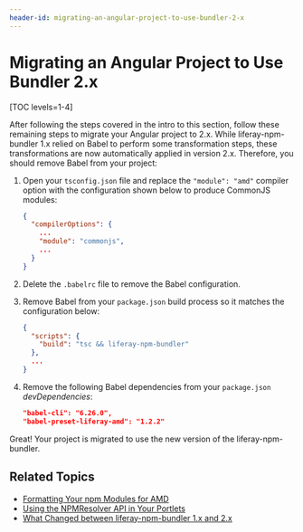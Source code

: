 ```yaml
---
header-id: migrating-an-angular-project-to-use-bundler-2-x
---
```


# Migrating an Angular Project to Use Bundler 2.x

[TOC levels=1-4]

After following the steps covered in the intro to this section, follow these 
remaining steps to migrate your Angular project to 2.x. While liferay-npm-bundler 1.x relied on 
Babel to perform some transformation steps, these transformations are now 
automatically applied in version 2.x. Therefore, you should remove Babel from 
your project:

1.  Open your `tsconfig.json` file and replace the `"module": "amd"` compiler 
    option with the configuration shown below to produce CommonJS modules:

    ```json
    {
      "compilerOptions": {
        ...
        "module": "commonjs",
        ...
      }
    }
    ```

2.  Delete the `.babelrc` file to remove the Babel configuration.

3.  Remove Babel from your `package.json` build process so it matches the 
    configuration below:

    ```json    
    {
      "scripts": {
        "build": "tsc && liferay-npm-bundler"
      },
      ...
    }
    ```

4.  Remove the following Babel dependencies from your `package.json` 
    *devDependencies*:

    ```json
    "babel-cli": "6.26.0",
    "babel-preset-liferay-amd": "1.2.2"
    ```

Great! Your project is migrated to use the new version of the 
liferay-npm-bundler. 

## Related Topics
        
- [Formatting Your npm Modules for AMD](/docs/7-2/frameworks/-/knowledge_base/f/formatting-your-npm-modules-for-amd)
- [Using the NPMResolver API in Your Portlets](/docs/7-2/frameworks/-/knowledge_base/f/using-the-npmresolver-api-in-your-portlets)
- [What Changed between liferay-npm-bundler 1.x and 2.x](/docs/7-2/reference/-/knowledge_base/r/what-changed-between-liferay-npm-bundler-1-x-and-2-x)

